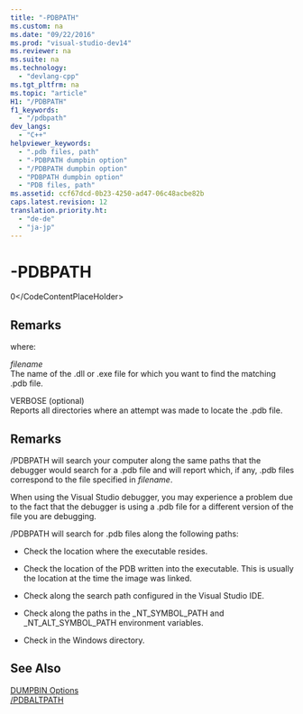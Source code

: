 ```yaml
---
title: "-PDBPATH"
ms.custom: na
ms.date: "09/22/2016"
ms.prod: "visual-studio-dev14"
ms.reviewer: na
ms.suite: na
ms.technology: 
  - "devlang-cpp"
ms.tgt_pltfrm: na
ms.topic: "article"
H1: "/PDBPATH"
f1_keywords: 
  - "/pdbpath"
dev_langs: 
  - "C++"
helpviewer_keywords: 
  - ".pdb files, path"
  - "-PDBPATH dumpbin option"
  - "/PDBPATH dumpbin option"
  - "PDBPATH dumpbin option"
  - "PDB files, path"
ms.assetid: ccf67dcd-0b23-4250-ad47-06c48acbe82b
caps.latest.revision: 12
translation.priority.ht: 
  - "de-de"
  - "ja-jp"
---
```

# -PDBPATH
<CodeContentPlaceHolder>0\</CodeContentPlaceHolder>  
## Remarks  
 where:  
  
 *filename*  
 The name of the .dll or .exe file for which you want to find the matching .pdb file.  
  
 VERBOSE (optional)  
 Reports all directories where an attempt was made to locate the .pdb file.  
  
## Remarks  
 /PDBPATH will search your computer along the same paths that the debugger would search for a .pdb file and will report which, if any, .pdb files correspond to the file specified in *filename*.  
  
 When using the Visual Studio debugger, you may experience a problem due to the fact that the debugger is using a .pdb file for a different version of the file you are debugging.  
  
 /PDBPATH will search for .pdb files along the following paths:  
  
-   Check the location where the executable resides.  
  
-   Check the location of the PDB written into the executable. This is usually the location at the time the image was linked.  
  
-   Check along the search path configured in the Visual Studio IDE.  
  
-   Check along the paths in the _NT_SYMBOL_PATH and _NT_ALT_SYMBOL_PATH environment variables.  
  
-   Check in the Windows directory.  
  
## See Also  
 [DUMPBIN Options](../vs140/dumpbin-options.md)   
 [/PDBALTPATH](../vs140/-pdbaltpath--use-alternate-pdb-path-.md)
